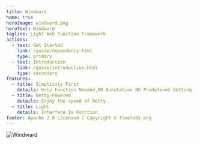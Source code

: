```yaml
---
title: Windward
home: true
heroImage: windward.png
heroText: Windward
tagline: Light Web Function Framework
actions:
  - text: Get Started
    link: /guide/dependency.html
    type: primary
  - text: Introduction
    link: /guide/introduction.html
    type: secondary
features:
  - title: Simplicity First
    details: Only Function Needed,NO Annotation NO Predefined Setting.
  - title: Netty-Powered
    details: Enjoy the speed of Netty.
  - title: Light
    details: Interface Is Function.
footer: Apache 2.0 Licensed | Copyright © flmelody.org
---
```


![Windward](/images/windward-test.png)
